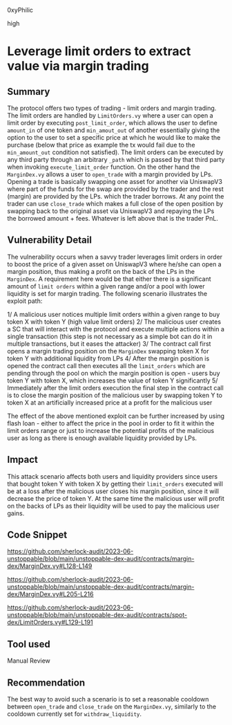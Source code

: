 0xyPhilic

high

# Leverage limit orders to extract value via margin trading

## Summary

The protocol offers two types of trading - limit orders and margin trading. The limit orders are handled by `LimitOrders.vy` where a user can open a limit order by executing `post_limit_order`, which allows the user to define `amount_in` of one token and `min_amout_out` of another essentially giving the option to the user to set a specific price at which he would like to make the purchase (below that price as example the tx would fail due to the `min_amount_out` condition not satisfied). The limit orders can be executed by any third party through an arbitrary `_path` which is passed by that third party when invoking `execute_limit_order` function. On the other hand the `MarginDex.vy` allows a user to `open_trade` with a margin provided by LPs. Opening a trade is basically swapping one asset for another via UniswapV3 where part of the funds for the swap are provided by the trader and the rest (margin) are provided by the LPs. which the trader borrows. At any point the trader can use `close_trade` which makes a full close of the open position by swapping back to the original asset via UniswapV3 and repaying the LPs the borrowed amount + fees. Whatever is left above that is the trader PnL. 

## Vulnerability Detail

The vulnerability occurs when a savvy trader leverages limit orders in order to boost the price of a given asset on UniswapV3 where he/she can open a margin position, thus making a profit on the back of the LPs in the `MarginDex`. A requirement here would be that either there is a significant amount of `limit orders` within a given range and/or a pool with lower liquidity is set for margin trading. The following scenario illustrates the exploit path:

1/ A malicious user notices multiple limit orders within a given range to buy token X with token Y (high value limit orders)
2/ The malicious user creates a SC that will interact with the protocol and execute multiple actions within a single transaction (this step is not necessary as a simple bot can do it in multiple transactions, but it eases the attacker)
3/ The contract call first opens a margin trading position on the `MarginDex` swapping token X for token Y with additional liquidity from LPs
4/ After the margin position is opened the contract call then executes all the `limit_orders` which are pending through the pool on which the margin position is open - users buy token Y with token X, which increases the value of token Y significantly
5/ Immediately after the limit orders execution the final step in the contract call is to close the margin position of the malicious user by swapping token Y to token X at an artificially increased price at a profit for the malicious user

The effect of the above mentioned exploit can be further increased by using flash loan - either to affect the price in the pool in order to fit it within the limit orders range or just to increase the potential profits of the malicious user as long as there is enough available liquidity provided by LPs.

## Impact

This attack scenario affects both users and liquidity providers since users that bought token Y with token X by getting their `limit_orders` executed will be at a loss after the malicious user closes his margin position, since it will decrease the price of token Y.
At the same time the malicious user will profit on the backs of LPs as their liquidity will be used to pay the malicious user gains.

## Code Snippet

https://github.com/sherlock-audit/2023-06-unstoppable/blob/main/unstoppable-dex-audit/contracts/margin-dex/MarginDex.vy#L128-L149

https://github.com/sherlock-audit/2023-06-unstoppable/blob/main/unstoppable-dex-audit/contracts/margin-dex/MarginDex.vy#L205-L216

https://github.com/sherlock-audit/2023-06-unstoppable/blob/main/unstoppable-dex-audit/contracts/spot-dex/LimitOrders.vy#L129-L191

## Tool used

Manual Review

## Recommendation

The best way to avoid such a scenario is to set a reasonable cooldown between `open_trade` and `close_trade` on the `MarginDex.vy`, similarly to the cooldown currently set for `withdraw_liquidity`. 
